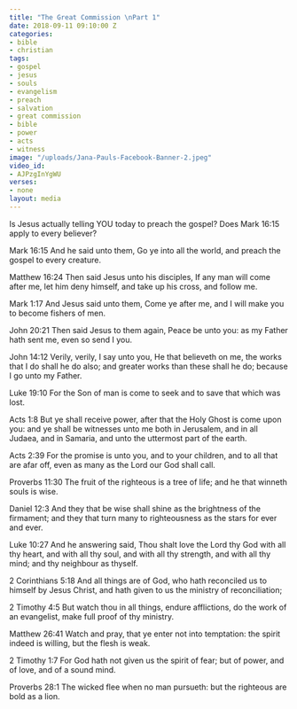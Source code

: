 ```yaml
---
title: "The Great Commission \nPart 1"
date: 2018-09-11 09:10:00 Z
categories:
- bible
- christian
tags:
- gospel
- jesus
- souls
- evangelism
- preach
- salvation
- great commission
- bible
- power
- acts
- witness
image: "/uploads/Jana-Pauls-Facebook-Banner-2.jpeg"
video_id:
- AJPzgInYgWU
verses:
- none
layout: media
---
```


Is Jesus actually telling YOU today to preach the gospel? Does Mark 16:15 apply to every believer?

Mark 16:15 
And he said unto them, Go ye into all the world, and preach the gospel to every creature.

Matthew 16:24
Then said Jesus unto his disciples, If any man will come after me, let him deny himself, and take up his cross, and follow me.

Mark 1:17
And Jesus said unto them, Come ye after me, and I will make you to become fishers of men.

John 20:21
Then said Jesus to them again, Peace be unto you: as my Father hath sent me, even so send I you.

John 14:12
Verily, verily, I say unto you, He that believeth on me, the works that I do shall he do also; and greater works than these shall he do; because I go unto my Father.

Luke 19:10
For the Son of man is come to seek and to save that which was lost.

Acts 1:8
But ye shall receive power, after that the Holy Ghost is come upon you: and ye shall be witnesses unto me both in Jerusalem, and in all Judaea, and in Samaria, and unto the uttermost part of the earth.

Acts 2:39
For the promise is unto you, and to your children, and to all that are afar off, even as many as the Lord our God shall call.

Proverbs 11:30
The fruit of the righteous is a tree of life; and he that winneth souls is wise.

Daniel 12:3
And they that be wise shall shine as the brightness of the firmament; and they that turn many to righteousness as the stars for ever and ever.

Luke 10:27 
And he answering said, Thou shalt love the Lord thy God with all thy heart, and with all thy soul, and with all thy strength, and with all thy mind; and thy neighbour as thyself.

2 Corinthians 5:18
And all things are of God, who hath reconciled us to himself by Jesus Christ, and hath given to us the ministry of reconciliation;

2 Timothy 4:5
But watch thou in all things, endure afflictions, do the work of an evangelist, make full proof of thy ministry.

Matthew 26:41
Watch and pray, that ye enter not into temptation: the spirit indeed is willing, but the flesh is weak.

2 Timothy 1:7
For God hath not given us the spirit of fear; but of power, and of love, and of a sound mind.

Proverbs 28:1
The wicked flee when no man pursueth: but the righteous are bold as a lion.